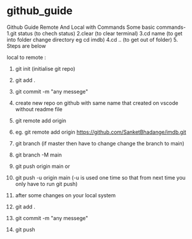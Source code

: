 # github_guide
Github Guide Remote And Local with Commands
Some basic commands-
1.git status (to chech status)
2.clear (to clear terminal)
3.cd name (to get into folder change directory eg cd imdb)
4.cd .. (to get out of folder)
5. 
Steps are below

local to remote :
1. git init     (initialise git repo)
2. git add .
3. git commit -m "any messege"
4. create new repo on github with same name that created on vscode without readme file
5. git remote add origin <link>
6. eg. git remote add origin https://github.com/SanketBhadange/imdb.git
7. git branch (if master then have to change change the branch to main)
8. git branch -M main
9. git push origin main or
10. git push -u origin main (-u is used one time so that from next time you only have to run git push) 

11. after some changes on your local system
12. git add .
13. git commit -m "any messege"  
14. git push




